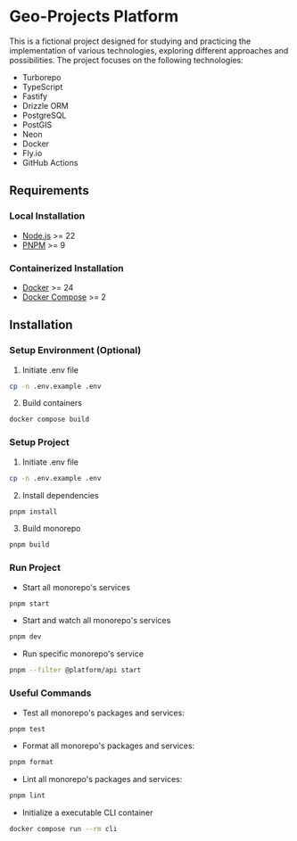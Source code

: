 # Geo-Projects Platform

This is a fictional project designed for studying and practicing the implementation of various technologies, exploring different approaches and possibilities. The project focuses on the following technologies:

- Turborepo
- TypeScript
- Fastify
- Drizzle ORM
- PostgreSQL
- PostGIS
- Neon
- Docker
- Fly.io
- GitHub Actions

## Requirements

### Local Installation

- [Node.js](https://nodejs.org/en/) >= 22
- [PNPM](https://pnpm.io/) >= 9

### Containerized Installation

- [Docker](https://www.docker.com/) >= 24
- [Docker Compose](https://docs.docker.com/compose/) >= 2

## Installation

### Setup Environment (Optional)

1. Initiate .env file

```bash
cp -n .env.example .env
```

2. Build containers

```bash
docker compose build
```

### Setup Project

1. Initiate .env file

```bash
cp -n .env.example .env
```

2. Install dependencies

```bash
pnpm install
```

3. Build monorepo

```bash
pnpm build
```

### Run Project

- Start all monorepo's services

```bash
pnpm start
```

- Start and watch all monorepo's services

```bash
pnpm dev
```

- Run specific monorepo's service

```bash
pnpm --filter @platform/api start
```

### Useful Commands

- Test all monorepo's packages and services:

```bash
pnpm test
```

- Format all monorepo's packages and services:

```bash
pnpm format
```

- Lint all monorepo's packages and services:

```bash
pnpm lint
```

- Initialize a executable CLI container

```bash
docker compose run --rm cli
```
